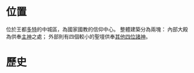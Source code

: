 <!-- TITLE: 眾神殿 -->
<!-- SUBTITLE: 眾神殿(物理) -->

# 位置
位於王都[多特](/地理/多特)的中城區，為國家國教的信仰中心。
整體建築分為兩塊：
內部大殿為供奉[主神](/組織/眾神殿#主神)之處；
外部則有四個較小的聖壇供奉[其他四位諸神](/組織/眾神殿#其他諸神)。
# 歷史